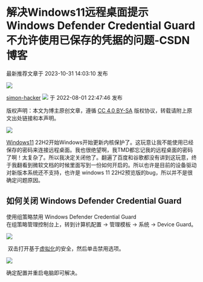 # 解决Windows11远程桌面提示Windows Defender Credential Guard 不允许使用已保存的凭据的问题-CSDN博客
最新推荐文章于 2023-10-31 14:03:10 发布

![](https://csdnimg.cn/release/blogv2/dist/pc/img/original.png)

[simon-hacker](https://blog.csdn.net/Lynn_Lee_Java "simon-hacker") ![](https://csdnimg.cn/release/blogv2/dist/pc/img/newCurrentTime2.png)
 于 2022-08-01 22:47:46 发布

版权声明：本文为博主原创文章，遵循 [CC 4.0 BY-SA](http://creativecommons.org/licenses/by-sa/4.0/) 版权协议，转载请附上原文出处链接和本声明。

![](https://img-blog.csdnimg.cn/6ae748f1660b490a838086c87cc765e5.png)

[Windows11](https://so.csdn.net/so/search?q=Windows11&spm=1001.2101.3001.7020) 22H2开始Windows开始更新内核保护了。这玩意让我不能使用已经保存的密码来连接远程桌面。我也很绝望啊，我TMD都忘记我的远程桌面的密码了啊！太复杂了。所以我决定关闭他了。翻遍了百度和谷歌都没有讲到这玩意，终于我翻看到微软文档的时候里面写到一份如何开启的。所以也许是目前的设备驱动对新版本系统还不支持，也许是 windows 11 22H2预览版的bug，所以并不是很确定问题原因。

如何关闭 Windows Defender Credential Guard
--------------------------------------

使用组策略禁用 Windows Defender Credential Guard  
在组策略管理控制台上，转到计算机配置 -> 管理模板 -> 系统 -\> Device Guard。

![](https://img-blog.csdnimg.cn/8e73fdc7e600458e9a90883a91e893e1.png)

 双击打开基于[虚拟化](https://so.csdn.net/so/search?q=%E8%99%9A%E6%8B%9F%E5%8C%96&spm=1001.2101.3001.7020)的安全，然后单击禁用选项。

![](https://img-blog.csdnimg.cn/64f0052f799c4383a3373907665b3dc3.png)

确定配置并重启电脑即可解决。